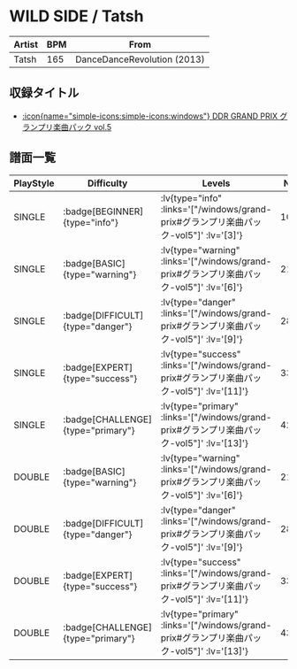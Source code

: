 # WILD SIDE / Tatsh

|Artist|BPM|From|
|------|---|----|
|Tatsh|165|DanceDanceRevolution (2013)|

## 収録タイトル

- [:icon{name="simple-icons:simple-icons:windows"} DDR GRAND PRIX グランプリ楽曲パック vol.5](/windows/grand-prix#グランプリ楽曲パック-vol5)

## 譜面一覧

|PlayStyle|Difficulty|Levels|Notes|Movie|
|---------|----------|------|-----|-----|
|SINGLE| :badge[BEGINNER]{type="info"} | :lv{type="info" :links='["/windows/grand-prix#グランプリ楽曲パック-vol5"]' :lv='[3]'} |107/0||
|SINGLE| :badge[BASIC]{type="warning"} | :lv{type="warning" :links='["/windows/grand-prix#グランプリ楽曲パック-vol5"]' :lv='[6]'} |217/19||
|SINGLE| :badge[DIFFICULT]{type="danger"} | :lv{type="danger" :links='["/windows/grand-prix#グランプリ楽曲パック-vol5"]' :lv='[9]'} |289/2||
|SINGLE| :badge[EXPERT]{type="success"} | :lv{type="success" :links='["/windows/grand-prix#グランプリ楽曲パック-vol5"]' :lv='[11]'} |339/21||
|SINGLE| :badge[CHALLENGE]{type="primary"} | :lv{type="primary" :links='["/windows/grand-prix#グランプリ楽曲パック-vol5"]' :lv='[13]'} |420/39||
|DOUBLE| :badge[BASIC]{type="warning"} | :lv{type="warning" :links='["/windows/grand-prix#グランプリ楽曲パック-vol5"]' :lv='[6]'} |217/6||
|DOUBLE| :badge[DIFFICULT]{type="danger"} | :lv{type="danger" :links='["/windows/grand-prix#グランプリ楽曲パック-vol5"]' :lv='[9]'} |287/3||
|DOUBLE| :badge[EXPERT]{type="success"} | :lv{type="success" :links='["/windows/grand-prix#グランプリ楽曲パック-vol5"]' :lv='[11]'} |333/22||
|DOUBLE| :badge[CHALLENGE]{type="primary"} | :lv{type="primary" :links='["/windows/grand-prix#グランプリ楽曲パック-vol5"]' :lv='[13]'} |430/30||
